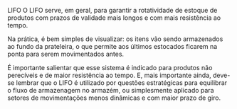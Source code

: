 LIFO
O LIFO serve, em geral, para garantir a rotatividade de estoque de produtos com prazos de validade mais longos e com mais resistência ao tempo.

Na prática, é bem simples de visualizar: os itens vão sendo armazenados ao fundo da prateleira, o que permite aos últimos estocados ficarem na ponta para serem movimentados antes.

É importante salientar que esse sistema é indicado para produtos não perecíveis e de maior resistência ao tempo. E, mais importante ainda, deve-se lembrar que o LIFO é utilizado por questões estratégicas para equilibrar o fluxo de armazenagem no armazém, ou simplesmente aplicado para setores de movimentações menos dinâmicas e com maior prazo de giro.
